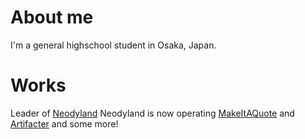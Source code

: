 # About me
I'm a general highschool student in Osaka, Japan.  
# Works
Leader of [Neodyland](https://neody.land/)
Neodyland is now operating [MakeItAQuote](https://miq.moe/) and [Artifacter](https://artifacter.neody.land/) and some more!
